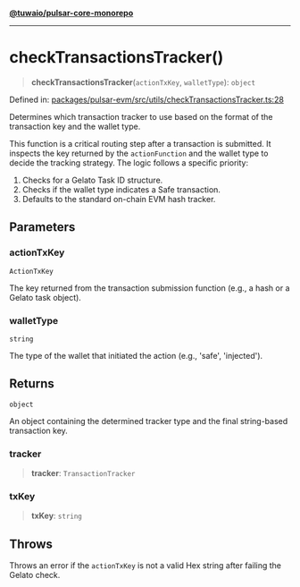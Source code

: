 [**@tuwaio/pulsar-core-monorepo**](../../../README.md)

***

# checkTransactionsTracker()

> **checkTransactionsTracker**(`actionTxKey`, `walletType`): `object`

Defined in: [packages/pulsar-evm/src/utils/checkTransactionsTracker.ts:28](https://github.com/TuwaIO/pulsar-core/blob/dfb2aa0df327a6529b66438eddc904a06e73d43a/packages/pulsar-evm/src/utils/checkTransactionsTracker.ts#L28)

Determines which transaction tracker to use based on the format of the transaction key and the wallet type.

This function is a critical routing step after a transaction is submitted. It inspects
the key returned by the `actionFunction` and the wallet type to decide the tracking strategy.
The logic follows a specific priority:
1. Checks for a Gelato Task ID structure.
2. Checks if the wallet type indicates a Safe transaction.
3. Defaults to the standard on-chain EVM hash tracker.

## Parameters

### actionTxKey

`ActionTxKey`

The key returned from the transaction submission function (e.g., a hash or a Gelato task object).

### walletType

`string`

The type of the wallet that initiated the action (e.g., 'safe', 'injected').

## Returns

`object`

An object containing the determined tracker type and the final string-based transaction key.

### tracker

> **tracker**: `TransactionTracker`

### txKey

> **txKey**: `string`

## Throws

Throws an error if the `actionTxKey` is not a valid Hex string after failing the Gelato check.
